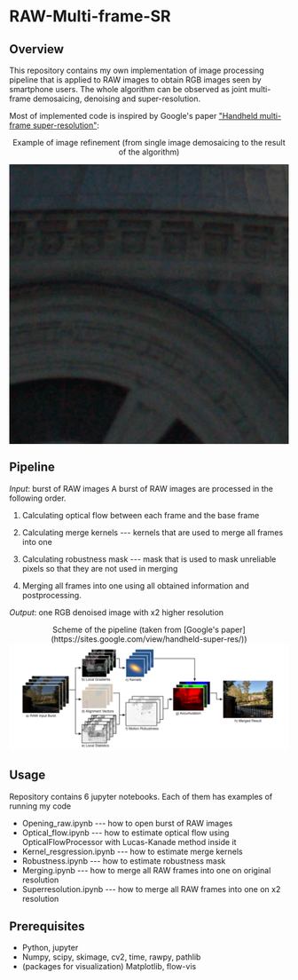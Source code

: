 # RAW-Multi-frame-SR
## Overview
This repository contains my own implementation of image processing pipeline that is applied to RAW images to obtain RGB images seen by smartphone users. The whole algorithm can be observed as joint multi-frame demosaicing, denoising and super-resolution. 

Most of implemented code is inspired by Google's paper ["Handheld multi-frame super-resolution"](https://sites.google.com/view/handheld-super-res/): 

<p align="center">
Example of image refinement (from single image demosaicing to the result of the algorithm)
</p>

<p align="center">
  <img src="https://github.com/Ippolitov2909/RAW-Multi-frame-SR/blob/main/illustrations/illustration.gif" width="600" align="middle"/>
</p>

## Pipeline
*Input*: burst of RAW images
A burst of RAW images are processed in the following order. 

1) Calculating optical flow between each frame and the base frame

2) Calculating merge kernels --- kernels that are used to merge all frames into one

3) Calculating robustness mask --- mask that is used to mask unreliable pixels so that they are not used in merging

4) Merging all frames into one using all obtained information and postprocessing.

*Output*: one RGB denoised image with x2 higher resolution

<p align="center">
  Scheme of the pipeline (taken from [Google's paper](https://sites.google.com/view/handheld-super-res/))
  <img src="https://github.com/Ippolitov2909/RAW-Multi-frame-SR/blob/main/illustrations/scheme.jpg" width="800">
</p>

## Usage
Repository contains 6 jupyter notebooks. Each of them has examples of running my code

* Opening_raw.ipynb --- how to open burst of RAW images
* Optical_flow.ipynb --- how to estimate optical flow using OpticalFlowProcessor with Lucas-Kanade method inside it
* Kernel_resgression.ipynb --- how to estimate merge kernels
* Robustness.ipynb --- how to estimate robustness mask
* Merging.ipynb --- how to merge all RAW frames into one on original resolution
* Superresolution.ipynb --- how to merge all RAW frames into one on x2 resolution

## Prerequisites
* Python, jupyter
* Numpy, scipy, skimage, cv2, time, rawpy, pathlib
* (packages for visualization) Matplotlib, flow-vis
